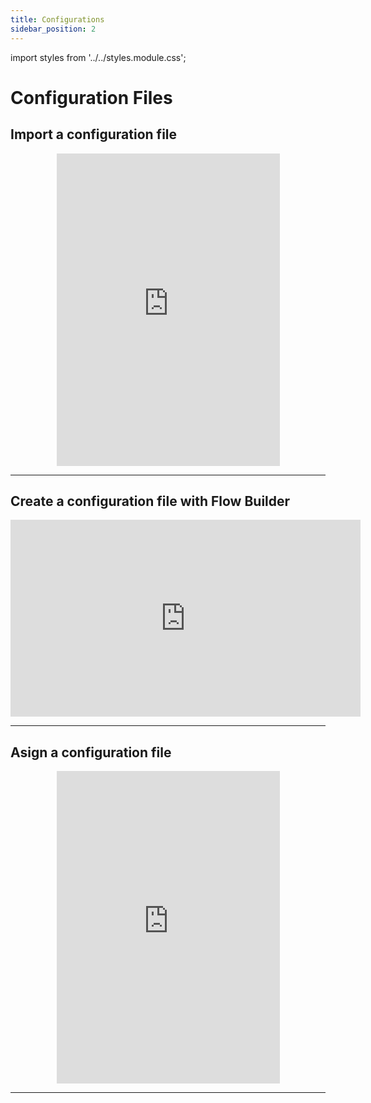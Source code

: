 ```yaml
---
title: Configurations
sidebar_position: 2
---
```


import styles from '../../styles.module.css';

# Configuration Files

## Import a configuration file

<div align="center"><iframe width="357" height="500" src="https://www.youtube.com/embed/fD6IOvftFZ0?si=a95Bt0KDVKGBQpXP" title="YouTube video player" frameborder="0" allow="accelerometer; autoplay; clipboard-write; encrypted-media; gyroscope; picture-in-picture; web-share" allowfullscreen></iframe></div>

---

## Create a configuration file with Flow Builder

<div align="center"><iframe width="560" height="315" src="https://www.youtube.com/embed/vVa6A0zgJ_0?si=hcogzzFpOaZntowS" title="YouTube video player" frameborder="0" allow="accelerometer; autoplay; clipboard-write; encrypted-media; gyroscope; picture-in-picture; web-share" allowfullscreen></iframe></div>

---

## Asign a configuration file

<div align="center"><iframe width="357" height="500" src="https://www.youtube.com/embed/i-wXHos_y4c?si=Y4lWW9ytGMb3sa-W" title="YouTube video player" frameborder="0" allow="accelerometer; autoplay; clipboard-write; encrypted-media; gyroscope; picture-in-picture; web-share" allowfullscreen></iframe></div>

---
